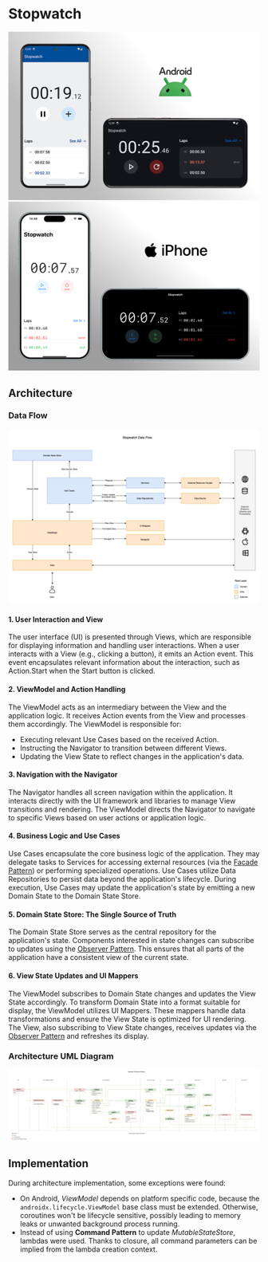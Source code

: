 # Stopwatch

<img src="./docs/assets/images/android-mockups.png" title="Android app" style="max-height: 600px">
<img src="./docs/assets/images/ios-mockups.png" title="iOS app" style="max-height: 600px">

## Architecture

### Data Flow

<img src="./docs/assets/images/data-flow-diagram.png" title="Data Flow" style="max-height: 700px">

#### 1. User Interaction and View
The user interface (UI) is presented through Views, which are responsible for displaying information and handling user interactions. When a user interacts with a View (e.g., clicking a button), it emits an Action event. This event encapsulates relevant information about the interaction, such as Action.Start when the Start button is clicked.

#### 2. ViewModel and Action Handling
The ViewModel acts as an intermediary between the View and the application logic. It receives Action events from the View and processes them accordingly. The ViewModel is responsible for:
- Executing relevant Use Cases based on the received Action.
- Instructing the Navigator to transition between different Views.
- Updating the View State to reflect changes in the application's data.

#### 3. Navigation with the Navigator
The Navigator handles all screen navigation within the application. It interacts directly with the UI framework and libraries to manage View transitions and rendering. The ViewModel directs the Navigator to navigate to specific Views based on user actions or application logic.

#### 4. Business Logic and Use Cases
Use Cases encapsulate the core business logic of the application. They may delegate tasks to Services for accessing external resources (via the [Facade Pattern](https://refactoring.guru/design-patterns/facade)) or performing specialized operations. Use Cases utilize Data Repositories to persist data beyond the application's lifecycle. During execution, Use Cases may update the application's state by emitting a new Domain State to the Domain State Store.

#### 5. Domain State Store: The Single Source of Truth
The Domain State Store serves as the central repository for the application's state. Components interested in state changes can subscribe to updates using the [Observer Pattern](https://refactoring.guru/design-patterns/observer). This ensures that all parts of the application have a consistent view of the current state.

#### 6. View State Updates and UI Mappers
The ViewModel subscribes to Domain State changes and updates the View State accordingly. To transform Domain State into a format suitable for display, the ViewModel utilizes UI Mappers. These mappers handle data transformations and ensure the View State is optimized for UI rendering. The View, also subscribing to View State changes, receives updates via the [Observer Pattern](https://refactoring.guru/design-patterns/observer) and refreshes its display.

### Architecture UML Diagram

![Architecture Diagram](./docs/assets/images/architecture-diagram.png)


## Implementation

During architecture implementation, some exceptions were found:

- On Android, *ViewModel* depends on platform specific code, because the
  `androidx.lifecycle.ViewModel` base class must be extended. Otherwise, coroutines won't be
  lifecycle sensitive, possibly leading to memory leaks or unwanted background process running.
- Instead of using **Command Pattern** to update *MutableStateStore*, lambdas were used.
  Thanks to closure, all command parameters can be implied from the lambda creation context.
